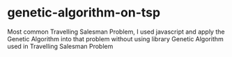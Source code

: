# genetic-algorithm-on-tsp
Most common Travelling Salesman Problem, I used javascript and apply the Genetic Algorithm into that problem without using library
Genetic Algorithm used in Travelling Salesman Problem
